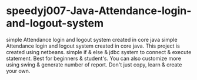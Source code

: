 # speedyj007-Java-Attendance-login-and-logout-system
simple Attendance login and logout system created in core java
simple Attendance login and logout system created in core java.
This project is created using netbeans. 
simple if & else & jdbc system to connect & execute statement.
Best for beginners & student's. 
You can also customize more using swing & generate number of report. 
Don't just copy, learn & create your own.
